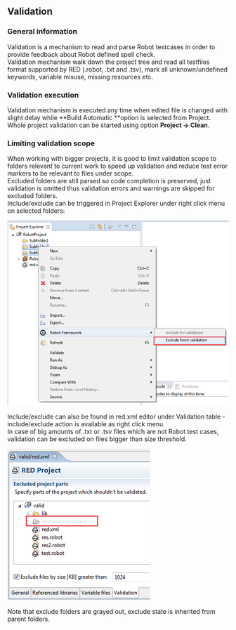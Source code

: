 ## Validation

### General information

Validation is a mechanism to read and parse Robot testcases in order to
provide feedback about Robot defined spell check.  
Validation mechanism walk down the project tree and read all testfiles format
supported by RED (.robot, .txt and .tsv), mark all unknown/undefined keywords,
variable misuse, missing resources etc.  

### Validation execution

Validation mechanism is executed any time when edited file is changed with
slight delay while **Build Automatic **option is selected from Project.  
Whole project validation can be started using option **Project -> Clean**.

### Limiting validation scope

When working with bigger projects, it is good to limit validation scope to
folders relevant to current work to speed up validation and reduce test error
markers to be relevant to files under scope.  
Excluded folders are still parsed so code completion is preserved, just
validation is omitted thus validation errors and warnings are skipped for
excluded folders.  
Include/exclude can be triggered in Project Explorer under right click menu on
selected folders:  
  
  
![](validation/exclude_1.png)  
  
Include/exclude can also be found in red.xml editor under Validation table -
include/exclude action is available as right click menu.  
In case of big amounts of .txt or .tsv files which are not Robot test cases,
validation can be excluded on files bigger than size threshold.  
  
  
![](validation/exclude_2.png)  
  
Note that exclude folders are grayed out, exclude state is inherited from
parent folders.

